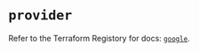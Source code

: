 # `provider`

Refer to the Terraform Registory for docs: [`google`](https://registry.terraform.io/providers/hashicorp/google/5.29.0/docs).

